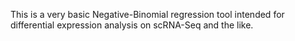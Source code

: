 

This is a very basic Negative-Binomial regression tool intended for differential
expression analysis on scRNA-Seq and the like.
